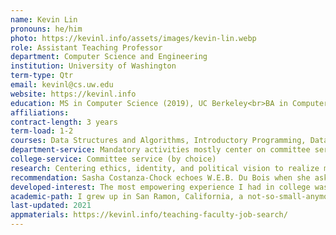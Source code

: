 ```yaml
---
name: Kevin Lin
pronouns: he/him
photo: https://kevinl.info/assets/images/kevin-lin.webp
role: Assistant Teaching Professor
department: Computer Science and Engineering
institution: University of Washington
term-type: Qtr
email: kevinl@cs.uw.edu
website: https://kevinl.info
education: MS in Computer Science (2019), UC Berkeley<br>BA in Computer Science and Cognitive Science (2018), UC Berkeley
affiliations: 
contract-length: 3 years
term-load: 1-2
courses: Data Structures and Algorithms, Introductory Programming, Data Science
department-service: Mandatory activities mostly center on committee service assignments. I've served on admissions, faculty recruiting, and diversity. This year, I'm also chairing a committee. On my own time, I organize other activities to sustain ComputingEd@UW, organize student travel to SIGCSE TS (the largest annual computing education conference), and lead small seminars around computing education.
college-service: Committee service (by choice)
research: Centering ethics, identity, and political vision to realize more equitable computing education. https://kevinl.info
recommendation: Sasha Costanza-Chock echoes W.E.B. Du Bois when she asks, "Is the ultimate object to make people good coders, or to make coders good people?" Computing education is a sociopolitical project that affects all of our lives, involves all of our values, and determines our collective hopes for the future. And yet it is also a personal project that is about community, connection, and identity. In both these ways, teachers shape the imaginations and possibilities of the people we teach, how each person will spend their 80,000 career hours, and what they ultimately see in themselves. To realize a more caring and just future, we must work toward equity at all levels that engages students in all these ways, which starts with an eagerness to listen, learn, and act toward these ends.
developed-interest: The most empowering experience I had in college was through helping other students in my first CS course. The course made space for students to help each other, and I benefited from and contributed to its community of learners. It's what made me consider myself a computer scientist having only taken a single course. But it's also through precisely these social interactions—entangled with race, gender, ability, and other social characteristics—that computer science culture denies validation, identity, and even existence to students. My work as a teacher-researcher-activist explores this question of how we can create more equitable, inclusive, student- and community-centered CS education.
academic-path: I grew up in San Ramon, California, a not-so-small-anymore suburb of the San Francisco Bay Area. Surrounded by a large community of other Asian Americans, I was rarely marginalized or challenged by social issues because I assimilated values that stereotypically characterize Asian Americans (e.g. model minority myth). My formal education as a student through university reinforced these views, reflecting the dominant computing culture that defined computing as mostly abstracted from the world. <br><br>But my interest in teaching quickly raised questions about the purposes and end goals of education as a project that could either center or marginalize equity. In my work as an undergraduate and graduate TA, I studied how the design of our CS learning environments could shape student outcomes and identities through how they emphasized student hierarchies, exacerbated inequities in prior knowledge, or decentered students in the learning process. Through hundreds of hours observing students' real experiences with CS education, I identified dozens of ways that courses, course infrastructures, and learning environments normalize and reflect instructor values about social order, social classification, and social relations.<br><br>Today, my mission is to research, design, and disseminate pedagogies, curricula, and ways of living that realize computing education's possibility as a force for human liberation rather than human domination.
last-updated: 2021
appmaterials: https://kevinl.info/teaching-faculty-job-search/
---
```

